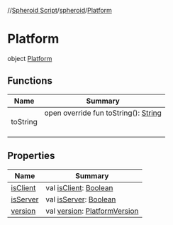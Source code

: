 //[Spheroid Script](../../index.md)/[spheroid](../index.md)/[Platform](index.md)



# Platform  
 object [Platform](index.md)   


## Functions  
  
|  Name|  Summary| 
|---|---|
| toString| open override fun toString(): [String](../../spheroid/-string/index.md)  <br><br><br>


## Properties  
  
|  Name|  Summary| 
|---|---|
| [isClient](index.md#spheroid/Platform/isClient/#/PointingToDeclaration/)|  val [isClient](index.md#spheroid/Platform/isClient/#/PointingToDeclaration/): [Boolean](../-boolean/index.md)   <br>
| [isServer](index.md#spheroid/Platform/isServer/#/PointingToDeclaration/)|  val [isServer](index.md#spheroid/Platform/isServer/#/PointingToDeclaration/): [Boolean](../-boolean/index.md)   <br>
| [version](index.md#spheroid/Platform/version/#/PointingToDeclaration/)|  val [version](index.md#spheroid/Platform/version/#/PointingToDeclaration/): [PlatformVersion](../-platform-version/index.md)   <br>

